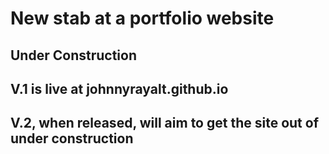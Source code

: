 # New stab at a portfolio website

## Under Construction
## V.1 is live at johnnyrayalt.github.io
## V.2, when released, will aim to get the site out of under construction

